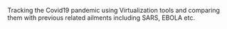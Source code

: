 Tracking the Covid19 pandemic using Virtualization tools and comparing them with previous related ailments including SARS, EBOLA etc. 
